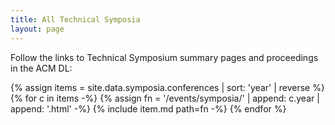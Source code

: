```yaml
---
title: All Technical Symposia
layout: page
---
```


Follow the links to Technical Symposium summary pages and proceedings in the ACM DL:

{% assign items = site.data.symposia.conferences | sort: 'year' | reverse %}
{% for c in items -%}
    {% assign fn = '/events/symposia/' | append: c.year | append: '.html' -%}
    {% include item.md path=fn -%}
{% endfor %}
